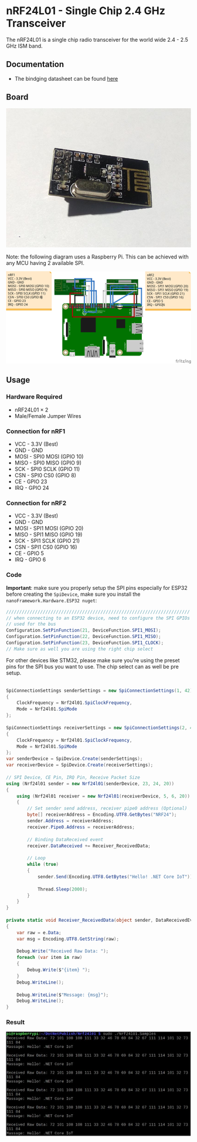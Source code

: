 # nRF24L01 - Single Chip 2.4 GHz Transceiver

The nRF24L01 is a single chip radio transceiver for the world wide 2.4 - 2.5 GHz ISM band.

## Documentation

- The bindging datasheet can be found [here](https://cdn.datasheetspdf.com/pdf-down/N/R/F/NRF24L01-Nordic.pdf)

## Board

![Sensor picture](sensor.jpg)

Note: the following diagram uses a Raspberry Pi. This can be achieved with any MCU having 2 available SPI.

![Connection Diagram](NRF_circuit_bb.jpg)

## Usage

### Hardware Required

- nRF24L01 × 2
- Male/Female Jumper Wires

### Connection for nRF1

- VCC - 3.3V (Best)
- GND - GND
- MOSI - SPI0 MOSI (GPIO 10)
- MISO - SPI0 MISO (GPIO 9)
- SCK - SPI0 SCLK (GPIO 11)
- CSN - SPI0 CS0 (GPIO 8)
- CE - GPIO 23
- IRQ - GPIO 24

### Connection for nRF2

- VCC - 3.3V (Best)
- GND - GND
- MOSI - SPI1 MOSI (GPIO 20)
- MISO - SPI1 MISO (GPIO 19)
- SCK - SPI1 SCLK (GPIO 21)
- CSN - SPI1 CS0 (GPIO 16)
- CE - GPIO 5
- IRQ - GPIO 6

### Code

**Important**: make sure you properly setup the SPI pins especially for ESP32 before creating the `SpiDevice`, make sure you install the `nanoFramework.Hardware.ESP32 nuget`:

```csharp
//////////////////////////////////////////////////////////////////////
// when connecting to an ESP32 device, need to configure the SPI GPIOs
// used for the bus
Configuration.SetPinFunction(21, DeviceFunction.SPI1_MOSI);
Configuration.SetPinFunction(22, DeviceFunction.SPI1_MISO);
Configuration.SetPinFunction(23, DeviceFunction.SPI1_CLOCK);
// Make sure as well you are using the right chip select
```

For other devices like STM32, please make sure you're using the preset pins for the SPI bus you want to use. The chip select can as well be pre setup.

```csharp

SpiConnectionSettings senderSettings = new SpiConnectionSettings(1, 42)
{
    ClockFrequency = Nrf24l01.SpiClockFrequency,
    Mode = Nrf24l01.SpiMode
};

SpiConnectionSettings receiverSettings = new SpiConnectionSettings(2, 44)
{
    ClockFrequency = Nrf24l01.SpiClockFrequency,
    Mode = Nrf24l01.SpiMode
};
var senderDevice = SpiDevice.Create(senderSettings);
var receiverDevice = SpiDevice.Create(receiverSettings);

// SPI Device, CE Pin, IRQ Pin, Receive Packet Size
using (Nrf24l01 sender = new Nrf24l01(senderDevice, 23, 24, 20))
{
    using (Nrf24l01 receiver = new Nrf24l01(receiverDevice, 5, 6, 20))
    {
        // Set sender send address, receiver pipe0 address (Optional)
        byte[] receiverAddress = Encoding.UTF8.GetBytes("NRF24");
        sender.Address = receiverAddress;
        receiver.Pipe0.Address = receiverAddress;

        // Binding DataReceived event
        receiver.DataReceived += Receiver_ReceivedData;

        // Loop
        while (true)
        {
            sender.Send(Encoding.UTF8.GetBytes("Hello! .NET Core IoT"));

            Thread.Sleep(2000);
        }
    }
}

private static void Receiver_ReceivedData(object sender, DataReceivedEventArgs e)
{
    var raw = e.Data;
    var msg = Encoding.UTF8.GetString(raw);

    Debug.Write("Received Raw Data: ");
    foreach (var item in raw)
    {
        Debug.Write($"{item} ");
    }
    Debug.WriteLine();

    Debug.WriteLine($"Message: {msg}");
    Debug.WriteLine();
}
```

### Result

![Sample result](RunningResult.jpg)
